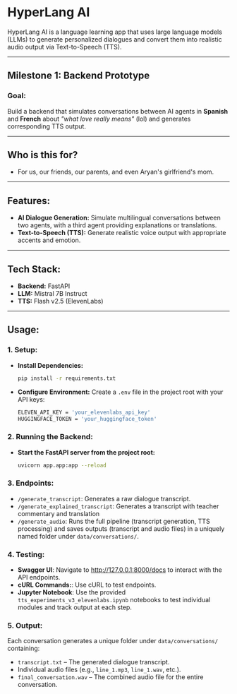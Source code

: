 # HyperLang AI

HyperLang AI is a language learning app that uses large language models (LLMs) to generate personalized dialogues and convert them into realistic audio output via Text-to-Speech (TTS).

---

## Milestone 1: Backend Prototype

### Goal:
Build a backend that simulates conversations between AI agents in **Spanish** and **French** about _"what love really means"_ (lol) and generates corresponding TTS output.

---

## Who is this for?
- For us, our friends, our parents, and even Aryan's girlfriend's mom.

---

## Features:
- **AI Dialogue Generation:** Simulate multilingual conversations between two agents, with a third agent providing explanations or translations.
- **Text-to-Speech (TTS):** Generate realistic voice output with appropriate accents and emotion.

---

## Tech Stack:
- **Backend:** FastAPI
- **LLM:** Mistral 7B Instruct
- **TTS:** Flash v2.5 (ElevenLabs)

---

## Usage:

### 1. Setup:
- **Install Dependencies:**
  ```bash
  pip install -r requirements.txt
  ```

- **Configure Environment:** 
Create a `.env` file in the project root with your API keys:
  ```bash
  ELEVEN_API_KEY = 'your_elevenlabs_api_key'
  HUGGINGFACE_TOKEN = 'your_huggingface_token'
  ```

### 2. Running the Backend:
- **Start the FastAPI server from the project root:**
  ```bash
  uvicorn app.app:app --reload
  ```

### 3. Endpoints:
- `/generate_transcript`: Generates a raw dialogue transcript.
- `/generate_explained_transcript`: Generates a transcript with teacher commentary and translation
- `/generate_audio`: Runs the full pipeline (transcript generation, TTS processing) and saves outputs (transcript and audio files) in a uniquely named folder under `data/conversations/`.

### 4. Testing:
- **Swagger UI**: Navigate to http://127.0.0.1:8000/docs to interact with the API endpoints.
- **cURL Commands:**: Use cURL to test endpoints.
- **Jupyter Notebook**: Use the provided `tts_experiments_v3_elevenlabs.ipynb` notebooks to test individual modules and track output at each step.

### 5. Output:
Each conversation generates a unique folder under `data/conversations/` containing:
- `transcript.txt` – The generated dialogue transcript.
- Individual audio files (e.g., `line_1.mp3`, `line_1.wav`, etc.).
- `final_conversation.wav` – The combined audio file for the entire conversation.
